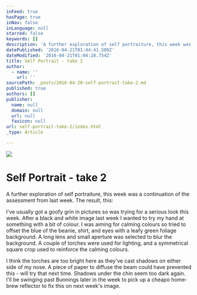 ```yaml
---
inFeed: true
hasPage: true
inNav: false
inLanguage: null
starred: false
keywords: []
description: 'A further exploration of self portraiture, this week was a continuation of the assessment from last week. The result, this:'
datePublished: '2016-04-21T01:44:41.509Z'
dateModified: '2016-04-21T01:04:28.754Z'
title: Self Portrait - take 2
author:
  - name: ''
    url: ''
sourcePath: _posts/2016-04-20-self-portrait-take-2.md
published: true
authors: []
publisher:
  name: null
  domain: null
  url: null
  favicon: null
url: self-portrait-take-2/index.html
_type: Article

---
```

![](https://the-grid-user-content.s3-us-west-2.amazonaws.com/c2dc2db9-c3ad-405d-847a-744b6b6f3fef.jpg)

# Self Portrait - take 2

A further exploration of self portraiture, this week was a continuation of the assessment from last week. The result, this:

I've usually got a goofy grin in pictures so was trying for a serious look this week. After a black and white image last week I wanted to try my hand at something with a bit of colour. I was aiming for calming colours so tried to offset the blue of the beanie, shirt, and eyes with a leafy green foliage background. A long lens and small aperture was selected to blur the background. A couple of torches were used for lighting, and a symmetrical square crop used to reinforce the calming colours.

I think the torches are too bright here as they've cast shadows on either side of my nose. A piece of paper to diffuse the beam could have prevented this - will try that next time. Shadows under the chin seem too dark again. I'll be swinging past Bunnings later in the week to pick up a cheapo home-brew reflector to fix this on next week's image.